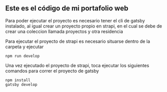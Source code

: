 ## Este es el código de mi portafolio web

Para poder ejecutar el proyecto es necesario tener el cli de gatsby instalado, al igual crear un proyecto propio en strapi, en el cual se debe de crear una coleccion llamada proyectos y otra residencia

Para ejecutar el proyecto de strapi es necesario situarse dentro de la carpeta y ejecutar

```
npm run develop
```

Una vez ejecutado el proyecto de strapi, toca ejecutar los siguientes comandos para correr el proyecto de gatsby

```
npm install
gatsby develop
```
